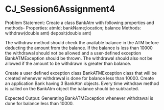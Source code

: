# CJ_Session6Assignment4

Problem Statement:
Create a class BankAtm with following properties and methods-
Properties: atmId; bankName;location; balance
Methods: withdraw(double amt) deposit(double amt)

The withdraw method should check the available balance in the ATM before deducting the amount from the balance. If the balance is less than 10000 the withdrawal should not be allowed and a user-defined exception
BankATMException should be thrown. The withdrawal should also not be allowed if the amount to be withdrawn is greater than balance.


Create a user defined exception class BankATMException class that will be created whenever withdrawal is done for balance less than 10000. Create an application Bank having 3 BankAtm objects.
Every time withdraw method is called on the BankAtm object the balance should be subtracted.

Expected Output:
Generating BankATMException whenever withdrawal is done for balance less than 10000.
